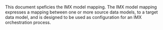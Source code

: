 This document speficies the IMX model mapping. The IMX model mapping expresses a mapping between one or more source data models, to a target data model, and is designed to be used as configuration for an IMX orchestration process.

